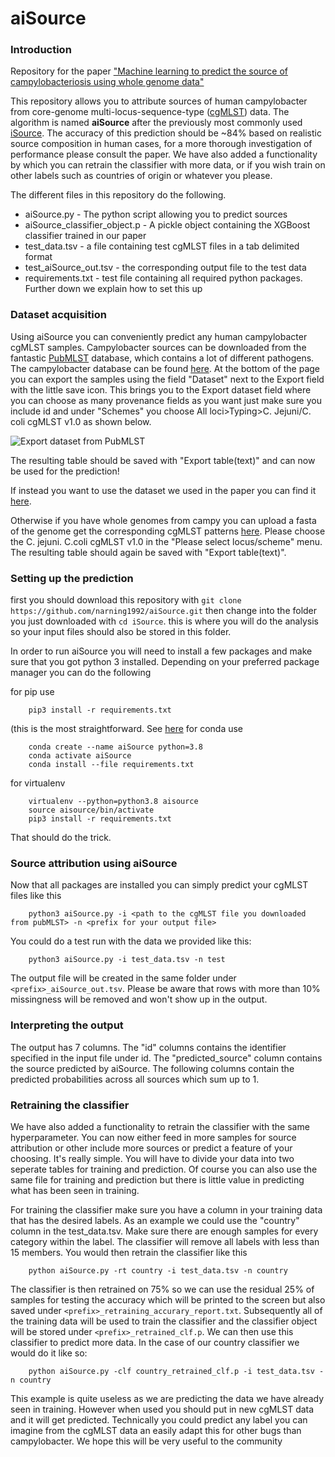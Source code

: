 # aiSource
### Introduction
Repository for the paper ["Machine learning to predict the source of campylobacteriosis using whole genome data"](https://doi.org/10.1101/2021.02.23.432443 )

This repository allows you to attribute sources of human campylobacter from core-genome multi-locus-sequence-type ([cgMLST](https://doi.org/10.1128/JCM.00080-17 )) data. The algorithm is named **aiSource** after the previously most commonly used [iSource](https://doi.org/10.1371/journal.pgen.1000203). The accuracy of this prediction should be ~84% based on realistic source composition in human cases, for a more thorough investigation of performance please consult the paper. We have also added a functionality by which you can retrain the classifier with more data, or if you wish train on other labels such as countries of origin or whatever you please.

The different files in this repository do the following.

* aiSource.py - The python script allowing you to predict sources
* aiSource_classifier_object.p - A pickle object containing the XGBoost classifier trained in our paper
* test_data.tsv - a file containing test cgMLST files in a tab delimited format
* test_aiSource_out.tsv - the corresponding output file to the test data
* requirements.txt - test file containing all required python packages. Further down we explain how to set this up

### Dataset acquisition
Using aiSource you can conveniently predict any human campylobacter cgMLST samples. Campylobacter sources can be downloaded from the fantastic [PubMLST](https://pubmlst.org) database, which contains a lot of different pathogens. The campylobacter database can be found [here](https://pubmlst.org/bigsdb?db=pubmlst_campylobacter_isolates&l=1&page=query). At the bottom of the page you can export the samples using the field "Dataset" next to the Export field with the little save icon. This brings you to the Export dataset field where you can choose as many provenance fields as you want just make sure you include id and under "Schemes" you choose All loci>Typing>C. Jejuni/C. coli cgMLST v1.0 as shown below.

![Export dataset from PubMLST](./export_dataset.png)

The resulting table should be saved with "Export table(text)" and can now be used for the prediction!

If instead you want to use the dataset we used in the paper you can find it [here](https://pubmlst.org/bigsdb?db=pubmlst_campylobacter_isolates&page=query&project_list=102&submit=1). 

Otherwise if you have whole genomes from campy you can upload a fasta of the genome get the corresponding cgMLST patterns [here](https://pubmlst.org/bigsdb?db=pubmlst_campylobacter_seqdef&l=1&page=batchSequenceQuery). Please choose the C. jejuni. C.coli cgMLST v1.0 in the "Please select locus/scheme" menu. The resulting table should again be saved with "Export table(text)".

### Setting up the prediction
first you should download this repository with `git clone https://github.com/narning1992/aiSource.git`
then change into the folder you just downloaded with `cd iSource`.
this is where you will do the analysis so your input files should also be stored in this folder. 

In order to run aiSource you will need to install a few packages and make sure that you got python 3 installed. Depending on your preferred package manager you can do the following

for pip use 
```
    pip3 install -r requirements.txt
```
(this is the most straightforward. See [here](https://pip.pypa.io/en/stable/installing/)
for conda use
```
    conda create --name aiSource python=3.8
    conda activate aiSource
    conda install --file requirements.txt
```
for virtualenv 
```
    virtualenv --python=python3.8 aisource
    source aisource/bin/activate
    pip3 install -r requirements.txt

```

That should do the trick.

### Source attribution using aiSource
Now that all packages are installed you can simply predict your cgMLST files like this
```
    python3 aiSource.py -i <path to the cgMLST file you downloaded from pubMLST> -n <prefix for your output file>
```
You could do a test run with the data we provided like this:
```
    python3 aiSource.py -i test_data.tsv -n test
```

The output file will be created in the same folder under `<prefix>_aiSource_out.tsv`. Please be aware that rows with more than 10% missingness will be removed and won't show up in the output.

### Interpreting the output
The output has 7 columns. The "id" columns contains the identifier specified in the input file under id. The "predicted_source" column contains the source predicted by aiSource. The following columns contain the predicted probabilities across all sources which sum up to 1.


### Retraining the classifier
We have also added a functionality to retrain the classifier with the same hyperparameter. You can now either feed in more samples for source attribution or other include more sources or predict a feature of your choosing. It's really simple. You will have to divide your data into two seperate tables for training and prediction. Of course you can also use the same file for training and prediction but there is little value in predicting what has been seen in training. 

For training the classifier make sure you have a column in your training data that has the desired labels. As an example we could use the "country" column in the test_data.tsv. Make sure there are enough samples for every category within the label. The classifier will remove all labels with less than 15 members. You would then retrain the classifier like this
```
	python aiSource.py -rt country -i test_data.tsv -n country
```

The classifier is then retrained on 75% so we can use the residual 25% of samples for testing the accuracy which will be printed to the screen but also saved under `<prefix>_retraining_accurary_report.txt`. Subsequently all of the training data will be used to train the classifier and the classifier object will be stored under `<prefix>_retrained_clf.p`. We can then use this classifier to predict more data. In the case of our country classifier we would do it like so:
```
	python aiSource.py -clf country_retrained_clf.p -i test_data.tsv -n country
```

This example is quite useless as we are predicting the data we have already seen in training. However when used you should put in new cgMLST data and it will get predicted. Technically you could predict any label you can imagine from the cgMLST data an easily adapt this for other bugs than campylobacter. We hope this will be very useful to the community
